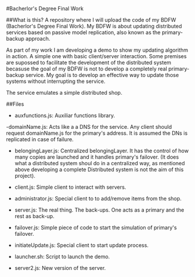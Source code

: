 #Bacherlor's Degree Final Work

##What is this?
A repository where I will upload the code of my BDFW (Bacherlor's Degree Final Work). 
My BDFW is about updating distributed services based on passive model replication, also known as the primary-backup approach.

As part of my work I am developing a demo to show my updating algorithm in action. A simple one with basic client/server interaction. Some premises are supossed to facilitate the development of the distributed system becasuse the goal of my BDFW is not to develop a completely real primary-backup service. My goal is to develop an effective way to update those systems without interrupting the service.

The service emulates a simple distributed shop.

##Files

- auxfunctions.js: Auxiliar functions library.

-domainName.js: Acts like a a DNS for the service. Any client should request domainName.js for the primary's address. It is assumed the DNs is replicated in case of failure.

- belongingLayer.js: Centralized belongingLayer. It has the control of how many copies are launched and it handles primary's failover. (It does what a distributed system shoul do in a centralized way, as mentioned above developing a complete Distributed system is not the aim of this project).

- client.js: Simple client to interact with servers. 

- administrator.js: Special client to to add/remove items from the shop.

- server.js:  The real thing. The back-ups. One acts as a primary and the rest as back-up. 

- failover.js: Simple piece of code to start the simulation of primary's failover.

- initiateUpdate.js: Special client to start update process.

- launcher.sh: Script to launch the demo.

- server2.js: New version of the server.